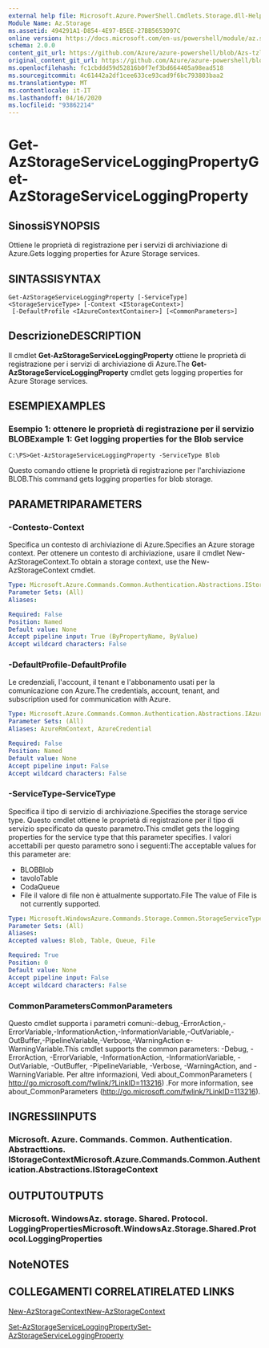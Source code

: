 ```yaml
---
external help file: Microsoft.Azure.PowerShell.Cmdlets.Storage.dll-Help.xml
Module Name: Az.Storage
ms.assetid: 494291A1-D854-4E97-B5EE-27BB5653D97C
online version: https://docs.microsoft.com/en-us/powershell/module/az.storage/get-azstorageserviceloggingproperty
schema: 2.0.0
content_git_url: https://github.com/Azure/azure-powershell/blob/Azs-tzl/src/Storage/Storage.Management/help/Get-AzStorageServiceLoggingProperty.md
original_content_git_url: https://github.com/Azure/azure-powershell/blob/Azs-tzl/src/Storage/Storage.Management/help/Get-AzStorageServiceLoggingProperty.md
ms.openlocfilehash: fc1cbddd59d52816b0f7ef3bd664405a98ead518
ms.sourcegitcommit: 4c61442a2df1cee633ce93cad9f6bc793803baa2
ms.translationtype: MT
ms.contentlocale: it-IT
ms.lasthandoff: 04/16/2020
ms.locfileid: "93862214"
---
```

# <span data-ttu-id="8c4aa-101">Get-AzStorageServiceLoggingProperty</span><span class="sxs-lookup"><span data-stu-id="8c4aa-101">Get-AzStorageServiceLoggingProperty</span></span>

## <span data-ttu-id="8c4aa-102">Sinossi</span><span class="sxs-lookup"><span data-stu-id="8c4aa-102">SYNOPSIS</span></span>
<span data-ttu-id="8c4aa-103">Ottiene le proprietà di registrazione per i servizi di archiviazione di Azure.</span><span class="sxs-lookup"><span data-stu-id="8c4aa-103">Gets logging properties for Azure Storage services.</span></span>

## <span data-ttu-id="8c4aa-104">SINTASSI</span><span class="sxs-lookup"><span data-stu-id="8c4aa-104">SYNTAX</span></span>

```
Get-AzStorageServiceLoggingProperty [-ServiceType] <StorageServiceType> [-Context <IStorageContext>]
 [-DefaultProfile <IAzureContextContainer>] [<CommonParameters>]
```

## <span data-ttu-id="8c4aa-105">Descrizione</span><span class="sxs-lookup"><span data-stu-id="8c4aa-105">DESCRIPTION</span></span>
<span data-ttu-id="8c4aa-106">Il cmdlet **Get-AzStorageServiceLoggingProperty** ottiene le proprietà di registrazione per i servizi di archiviazione di Azure.</span><span class="sxs-lookup"><span data-stu-id="8c4aa-106">The **Get-AzStorageServiceLoggingProperty** cmdlet gets logging properties for Azure Storage services.</span></span>

## <span data-ttu-id="8c4aa-107">ESEMPI</span><span class="sxs-lookup"><span data-stu-id="8c4aa-107">EXAMPLES</span></span>

### <span data-ttu-id="8c4aa-108">Esempio 1: ottenere le proprietà di registrazione per il servizio BLOB</span><span class="sxs-lookup"><span data-stu-id="8c4aa-108">Example 1: Get logging properties for the Blob service</span></span>
```
C:\PS>Get-AzStorageServiceLoggingProperty -ServiceType Blob
```

<span data-ttu-id="8c4aa-109">Questo comando ottiene le proprietà di registrazione per l'archiviazione BLOB.</span><span class="sxs-lookup"><span data-stu-id="8c4aa-109">This command gets logging properties for blob storage.</span></span>

## <span data-ttu-id="8c4aa-110">PARAMETRI</span><span class="sxs-lookup"><span data-stu-id="8c4aa-110">PARAMETERS</span></span>

### <span data-ttu-id="8c4aa-111">-Contesto</span><span class="sxs-lookup"><span data-stu-id="8c4aa-111">-Context</span></span>
<span data-ttu-id="8c4aa-112">Specifica un contesto di archiviazione di Azure.</span><span class="sxs-lookup"><span data-stu-id="8c4aa-112">Specifies an Azure storage context.</span></span>
<span data-ttu-id="8c4aa-113">Per ottenere un contesto di archiviazione, usare il cmdlet New-AzStorageContext.</span><span class="sxs-lookup"><span data-stu-id="8c4aa-113">To obtain a storage context, use the New-AzStorageContext cmdlet.</span></span>

```yaml
Type: Microsoft.Azure.Commands.Common.Authentication.Abstractions.IStorageContext
Parameter Sets: (All)
Aliases:

Required: False
Position: Named
Default value: None
Accept pipeline input: True (ByPropertyName, ByValue)
Accept wildcard characters: False
```

### <span data-ttu-id="8c4aa-114">-DefaultProfile</span><span class="sxs-lookup"><span data-stu-id="8c4aa-114">-DefaultProfile</span></span>
<span data-ttu-id="8c4aa-115">Le credenziali, l'account, il tenant e l'abbonamento usati per la comunicazione con Azure.</span><span class="sxs-lookup"><span data-stu-id="8c4aa-115">The credentials, account, tenant, and subscription used for communication with Azure.</span></span>

```yaml
Type: Microsoft.Azure.Commands.Common.Authentication.Abstractions.IAzureContextContainer
Parameter Sets: (All)
Aliases: AzureRmContext, AzureCredential

Required: False
Position: Named
Default value: None
Accept pipeline input: False
Accept wildcard characters: False
```

### <span data-ttu-id="8c4aa-116">-ServiceType</span><span class="sxs-lookup"><span data-stu-id="8c4aa-116">-ServiceType</span></span>
<span data-ttu-id="8c4aa-117">Specifica il tipo di servizio di archiviazione.</span><span class="sxs-lookup"><span data-stu-id="8c4aa-117">Specifies the storage service type.</span></span>
<span data-ttu-id="8c4aa-118">Questo cmdlet ottiene le proprietà di registrazione per il tipo di servizio specificato da questo parametro.</span><span class="sxs-lookup"><span data-stu-id="8c4aa-118">This cmdlet gets the logging properties for the service type that this parameter specifies.</span></span>
<span data-ttu-id="8c4aa-119">I valori accettabili per questo parametro sono i seguenti:</span><span class="sxs-lookup"><span data-stu-id="8c4aa-119">The acceptable values for this parameter are:</span></span>
- <span data-ttu-id="8c4aa-120">BLOB</span><span class="sxs-lookup"><span data-stu-id="8c4aa-120">Blob</span></span> 
- <span data-ttu-id="8c4aa-121">tavolo</span><span class="sxs-lookup"><span data-stu-id="8c4aa-121">Table</span></span>
- <span data-ttu-id="8c4aa-122">Coda</span><span class="sxs-lookup"><span data-stu-id="8c4aa-122">Queue</span></span>
- <span data-ttu-id="8c4aa-123">File il valore di file non è attualmente supportato.</span><span class="sxs-lookup"><span data-stu-id="8c4aa-123">File The value of File is not currently supported.</span></span>

```yaml
Type: Microsoft.WindowsAzure.Commands.Storage.Common.StorageServiceType
Parameter Sets: (All)
Aliases:
Accepted values: Blob, Table, Queue, File

Required: True
Position: 0
Default value: None
Accept pipeline input: False
Accept wildcard characters: False
```

### <span data-ttu-id="8c4aa-124">CommonParameters</span><span class="sxs-lookup"><span data-stu-id="8c4aa-124">CommonParameters</span></span>
<span data-ttu-id="8c4aa-125">Questo cmdlet supporta i parametri comuni:-debug,-ErrorAction,-ErrorVariable,-InformationAction,-InformationVariable,-OutVariable,-OutBuffer,-PipelineVariable,-Verbose,-WarningAction e-WarningVariable.</span><span class="sxs-lookup"><span data-stu-id="8c4aa-125">This cmdlet supports the common parameters: -Debug, -ErrorAction, -ErrorVariable, -InformationAction, -InformationVariable, -OutVariable, -OutBuffer, -PipelineVariable, -Verbose, -WarningAction, and -WarningVariable.</span></span> <span data-ttu-id="8c4aa-126">Per altre informazioni, Vedi about_CommonParameters ( http://go.microsoft.com/fwlink/?LinkID=113216) .</span><span class="sxs-lookup"><span data-stu-id="8c4aa-126">For more information, see about_CommonParameters (http://go.microsoft.com/fwlink/?LinkID=113216).</span></span>

## <span data-ttu-id="8c4aa-127">INGRESSI</span><span class="sxs-lookup"><span data-stu-id="8c4aa-127">INPUTS</span></span>

### <span data-ttu-id="8c4aa-128">Microsoft. Azure. Commands. Common. Authentication. Abstracttions. IStorageContext</span><span class="sxs-lookup"><span data-stu-id="8c4aa-128">Microsoft.Azure.Commands.Common.Authentication.Abstractions.IStorageContext</span></span>

## <span data-ttu-id="8c4aa-129">OUTPUT</span><span class="sxs-lookup"><span data-stu-id="8c4aa-129">OUTPUTS</span></span>

### <span data-ttu-id="8c4aa-130">Microsoft. WindowsAz. storage. Shared. Protocol. LoggingProperties</span><span class="sxs-lookup"><span data-stu-id="8c4aa-130">Microsoft.WindowsAz.Storage.Shared.Protocol.LoggingProperties</span></span>

## <span data-ttu-id="8c4aa-131">Note</span><span class="sxs-lookup"><span data-stu-id="8c4aa-131">NOTES</span></span>

## <span data-ttu-id="8c4aa-132">COLLEGAMENTI CORRELATI</span><span class="sxs-lookup"><span data-stu-id="8c4aa-132">RELATED LINKS</span></span>

[<span data-ttu-id="8c4aa-133">New-AzStorageContext</span><span class="sxs-lookup"><span data-stu-id="8c4aa-133">New-AzStorageContext</span></span>](./New-AzStorageContext.md)

[<span data-ttu-id="8c4aa-134">Set-AzStorageServiceLoggingProperty</span><span class="sxs-lookup"><span data-stu-id="8c4aa-134">Set-AzStorageServiceLoggingProperty</span></span>](./Set-AzStorageServiceLoggingProperty.md)


